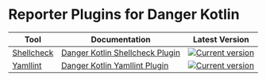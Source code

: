 # Reporter Plugins for Danger Kotlin

| Tool                                                    | Documentation                                           | Latest Version                                                                                                                                                                           |
|---------------------------------------------------------|---------------------------------------------------------|------------------------------------------------------------------------------------------------------------------------------------------------------------------------------------------|
| [Shellcheck](https://www.shellcheck.net/)               | [Danger Kotlin Shellcheck Plugin](shellcheck/README.md) | [![Current version](https://img.shields.io/badge/io.github.vacxe.danger.kotlin:shellcheck-1.0.0-orange)](https://central.sonatype.com/artifact/io.github.vacxe.danger.kotlin/shellcheck) |
| [Yamllint](https://yamllint.readthedocs.io/en/stable/#) | [Danger Kotlin Yamllint Plugin](yamllint/README.md)     | [![Current version](https://img.shields.io/badge/io.github.vacxe.danger.kotlin:yamllint-1.0.0-orange)](https://central.sonatype.com/artifact/io.github.vacxe.danger.kotlin/yamllint)     |


